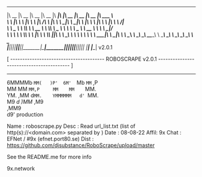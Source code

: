 


 ________  ________  ________  ________  ________  ________  ________  ________  ________  _______      
|\   __  \|\   __  \|\   __  \|\   __  \|\   ____\|\   ____\|\   __  \|\   __  \|\   __  \|\  ___ \     
\ \  \|\  \ \  \|\  \ \  \|\ /\ \  \|\  \ \  \___|\ \  \___|\ \  \|\  \ \  \|\  \ \  \|\  \ \   __/|    
 \ \   _  _\ \  \\\  \ \   __  \ \  \\\  \ \_____  \ \  \    \ \   _  _\ \   __  \ \   ____\ \  \_|/__  
  \ \  \\  \\ \  \\\  \ \  \|\  \ \  \\\  \|____|\  \ \  \____\ \  \\  \\ \  \ \  \ \  \___|\ \  \_|\ \ 
   \ \__\\ _\\ \_______\ \_______\ \_______\____\_\  \ \_______\ \__\\ _\\ \__\ \__\ \__\    \ \_______\
    \|__|\|__|\|_______|\|_______|\|_______|\_________\|_______|\|__|\|__|\|__|\|__|\|__|     \|_______|
                                           \|_________|                  v2.0.1


 [ --------------------------------------- ROBOSCRAPE v2.0.1 ----------------------------------------- ]

  ____   ____   ___ 
 6MMMMb  `MM(   )P' 
6M'  `Mb  `MM` ,P   
MM    MM   `MM,P    
MM    MM    `MM.    
YM.  ,MM    d`MM.   
 YMMMMMM   d' `MM.  
      M9 _d_  _)MM_ 
    ,M9             
  ,MM9              
 d9'     production
             
Name : roboscrape.py
Desc : Read url_list.txt (list of http(s)://<domain.com> separated by <cr>)
Date : 08-08-22
Affil: 9x
Chat : EFNet / #9x (efnet.port80.se)
Dist : https://github.com/djsubstance/RoboScrape/upload/master

See the README.me for more info

9x.network




                                
									                                                                                                        
                                                                                                        


